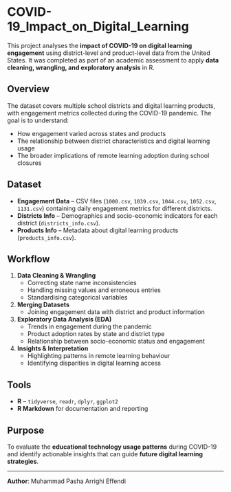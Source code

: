 # COVID-19_Impact_on_Digital_Learning

This project analyses the **impact of COVID-19 on digital learning engagement** using district-level and product-level data from the United States. It was completed as part of an academic assessment to apply **data cleaning, wrangling, and exploratory analysis** in R.

## Overview
The dataset covers multiple school districts and digital learning products, with engagement metrics collected during the COVID-19 pandemic. The goal is to understand:
- How engagement varied across states and products
- The relationship between district characteristics and digital learning usage
- The broader implications of remote learning adoption during school closures

## Dataset
- **Engagement Data** – CSV files (`1000.csv`, `1039.csv`, `1044.csv`, `1052.csv`, `1131.csv`) containing daily engagement metrics for different districts.
- **Districts Info** – Demographics and socio-economic indicators for each district (`districts_info.csv`).
- **Products Info** – Metadata about digital learning products (`products_info.csv`).

## Workflow
1. **Data Cleaning & Wrangling**
   - Correcting state name inconsistencies
   - Handling missing values and erroneous entries
   - Standardising categorical variables
2. **Merging Datasets**
   - Joining engagement data with district and product information
3. **Exploratory Data Analysis (EDA)**
   - Trends in engagement during the pandemic
   - Product adoption rates by state and district type
   - Relationship between socio-economic status and engagement
4. **Insights & Interpretation**
   - Highlighting patterns in remote learning behaviour
   - Identifying disparities in digital learning access

## Tools
- **R** – `tidyverse`, `readr`, `dplyr`, `ggplot2`
- **R Markdown** for documentation and reporting

## Purpose
To evaluate the **educational technology usage patterns** during COVID-19 and identify actionable insights that can guide **future digital learning strategies**.

---
**Author**: Muhammad Pasha Arrighi Effendi  
